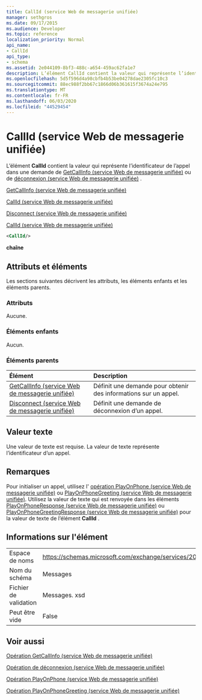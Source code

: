 ```yaml
---
title: CallId (service Web de messagerie unifiée)
manager: sethgros
ms.date: 09/17/2015
ms.audience: Developer
ms.topic: reference
localization_priority: Normal
api_name:
- CallId
api_type:
- schema
ms.assetid: 2e044109-8bf3-488c-a654-459ac62fa1e7
description: L’élément CallId contient la valeur qui représente l’identificateur de l’appel dans une demande de GetCallInfo (service Web de messagerie unifiée) ou de déconnexion (service Web de messagerie unifiée).
ms.openlocfilehash: 5d5f596d4a98cbfb4b53be04278dae2305fc10c3
ms.sourcegitcommit: 88ec988f2bb67c1866d06b361615f3674a24e795
ms.translationtype: MT
ms.contentlocale: fr-FR
ms.lasthandoff: 06/03/2020
ms.locfileid: "44529454"
---
```

# <a name="callid-um-web-service"></a>CallId (service Web de messagerie unifiée)

L’élément **CallId** contient la valeur qui représente l’identificateur de l’appel dans une demande de [GetCallInfo (service Web de messagerie unifiée)](getcallinfo-um-web-service.md) ou de [déconnexion (service Web de messagerie unifiée)](disconnect-um-web-service.md) . 
  
[GetCallInfo (service Web de messagerie unifiée)](getcallinfo-um-web-service.md)
  
[CallId (service Web de messagerie unifiée)](callid-um-web-service.md)
  
[Disconnect (service Web de messagerie unifiée)](disconnect-um-web-service.md)
  
[CallId (service Web de messagerie unifiée)](callid-um-web-service.md)
  
```xml
<CallId/>
```

 **chaîne**
## <a name="attributes-and-elements"></a>Attributs et éléments

Les sections suivantes décrivent les attributs, les éléments enfants et les éléments parents.
  
### <a name="attributes"></a>Attributs

Aucune.
  
### <a name="child-elements"></a>Éléments enfants

Aucun.
  
### <a name="parent-elements"></a>Éléments parents

|**Élément**|**Description**|
|:-----|:-----|
|[GetCallInfo (service Web de messagerie unifiée)](getcallinfo-um-web-service.md) <br/> |Définit une demande pour obtenir des informations sur un appel.  <br/> |
|[Disconnect (service Web de messagerie unifiée)](disconnect-um-web-service.md) <br/> |Définit une demande de déconnexion d’un appel.  <br/> |
   
## <a name="text-value"></a>Valeur texte

Une valeur de texte est requise. La valeur de texte représente l’identificateur d’un appel.
  
## <a name="remarks"></a>Remarques

Pour initialiser un appel, utilisez l' [opération PlayOnPhone (service Web de messagerie unifiée)](playonphone-operation-um-web-service.md) ou [PlayOnPhoneGreeting (service Web de messagerie unifiée)](playonphonegreeting-operation-um-web-service.md). Utilisez la valeur de texte qui est renvoyée dans les éléments [PlayOnPhoneResponse (service Web de messagerie unifiée)](playonphoneresponse-um-web-service.md) ou [PlayOnPhoneGreetingResponse (service Web de messagerie unifiée)](playonphonegreetingresponse-um-web-service.md) pour la valeur de texte de l’élément **CallId** . 
  
## <a name="element-information"></a>Informations sur l'élément

|||
|:-----|:-----|
|Espace de noms  <br/> |https://schemas.microsoft.com/exchange/services/2006/messages  <br/> |
|Nom du schéma  <br/> |Messages  <br/> |
|Fichier de validation  <br/> |Messages. xsd  <br/> |
|Peut être vide  <br/> |False  <br/> |
   
## <a name="see-also"></a>Voir aussi



[Opération GetCallInfo (service Web de messagerie unifiée)](getcallinfo-operation-um-web-service.md)
  
[Opération de déconnexion (service Web de messagerie unifiée)](disconnect-operation-um-web-service.md)
  
[Opération PlayOnPhone (service Web de messagerie unifiée)](playonphone-operation-um-web-service.md)
  
[Opération PlayOnPhoneGreeting (service Web de messagerie unifiée)](playonphonegreeting-operation-um-web-service.md)


